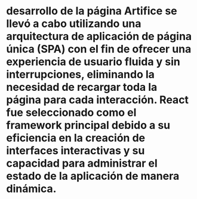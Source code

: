 # desarrollo de la página Artifice se llevó a cabo utilizando una arquitectura de aplicación de página única (SPA) con el fin de ofrecer una experiencia de usuario fluida y sin interrupciones, eliminando la necesidad de recargar toda la página para cada interacción. React fue seleccionado como el framework principal debido a su eficiencia en la creación de interfaces interactivas y su capacidad para administrar el estado de la aplicación de manera dinámica.
